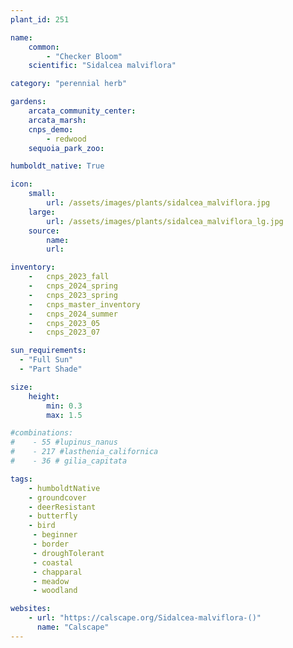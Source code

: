 ```yaml
---
plant_id: 251 

name: 
    common: 
        - "Checker Bloom"  
    scientific: "Sidalcea malviflora"  

category: "perennial herb"

gardens: 
    arcata_community_center:
    arcata_marsh:
    cnps_demo:
        - redwood
    sequoia_park_zoo:

humboldt_native: True

icon: 
    small: 
        url: /assets/images/plants/sidalcea_malviflora.jpg 
    large: 
        url: /assets/images/plants/sidalcea_malviflora_lg.jpg 
    source: 
        name:
        url: 

inventory: 
    -   cnps_2023_fall
    -   cnps_2024_spring
    -   cnps_2023_spring
    -   cnps_master_inventory
    -   cnps_2024_summer
    -   cnps_2023_05 
    -   cnps_2023_07 

sun_requirements:
  - "Full Sun"
  - "Part Shade"

size:
    height: 
        min: 0.3 
        max: 1.5

#combinations: 
#    - 55 #lupinus_nanus
#    - 217 #lasthenia_californica
#    - 36 # gilia_capitata

tags:
    - humboldtNative
    - groundcover
    - deerResistant
    - butterfly
    - bird
     - beginner
     - border 
     - droughTolerant
     - coastal
     - chapparal
     - meadow
     - woodland

websites:
    - url: "https://calscape.org/Sidalcea-malviflora-()" 
      name: "Calscape"
---
```

